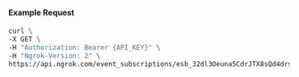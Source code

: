 <!-- Code generated for API Clients. DO NOT EDIT. -->

#### Example Request

```bash
curl \
-X GET \
-H "Authorization: Bearer {API_KEY}" \
-H "Ngrok-Version: 2" \
https://api.ngrok.com/event_subscriptions/esb_32dl3Oeuna5CdrJTX8sQd4drsgV/sources/ip_policy_updated.v0
```
